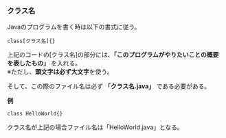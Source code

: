 ### クラス名  
Javaのプログラムを書く時は以下の書式に従う。 

`class[クラス名]{}`

上記のコードの[クラス名]の部分には、**「このプログラムがやりたいことの概要を表したもの」** を入れる。  
※ただし、**頭文字は必ず大文字**を使う。  

そして、この際のファイル名は必ず **「クラス名.java」** である必要がある。

**例**

`class HelloWorld{}`

クラス名が上記の場合ファイル名は「HelloWorld.java」となる。
